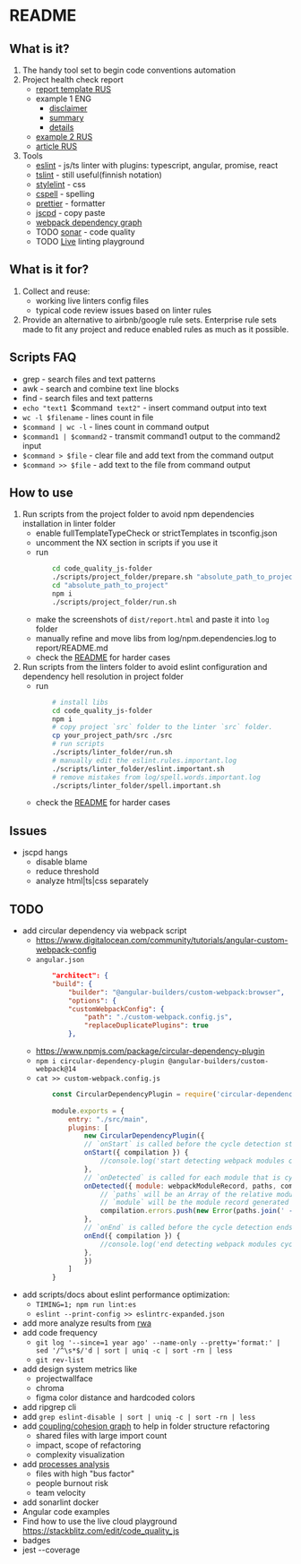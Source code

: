 # README

## What is it?

1. The handy tool set to begin code conventions automation
1. Project health check report 
	* [report template RUS](doc/report_template.rus.md)
	* example 1 ENG
		* [disclaimer](doc/example_report/disclaimer.md)
		* [summary](doc/example_report/summary.md)
		* [details](doc/example_report/details.md)
	* [example 2 RUS](doc/wallet/readme.wallet.rus.md)
	* [article RUS](https://gitlab.com/stepanovv/kbo/-/blob/master/public/articles/public/%D0%BA%D0%B0%D1%87%D0%B5%D1%81%D1%82%D0%B2%D0%BE%20%D0%BA%D0%BE%D0%B4%D0%B0/%D0%BA%D0%B0%D1%87%D0%B5%D1%81%D1%82%D0%B2%D0%BE_%D0%BA%D0%BE%D0%B4%D0%B0.md)
1. Tools
	* [eslint](https://eslint.org/) - js/ts linter with plugins: typescript, angular, promise, react
	* [tslint](https://github.com/palantir/tslint) - still useful(finnish notation)
	* [stylelint](https://stylelint.io/) - css
	* [cspell](https://marketplace.visualstudio.com/items?itemName=streetsidesoftware.code-spell-checker) - spelling
	* [prettier](https://prettier.io/) - formatter
	* [jscpd](https://www.npmjs.com/package/jscpd) - copy paste
	* [webpack dependency graph](https://github.com/bskydive/webpack-dep-graph)
	* TODO [sonar](https://www.sonarqube.org/) - code quality
	* TODO [Live](https://stackblitz.com/edit/code_quality_js?file=README.md) linting playground

## What is it for?

1. Collect and reuse:
	* working live linters config files
	* typical code review issues based on linter rules
1. Provide an alternative to airbnb/google rule sets. Enterprise rule sets made to fit any project and reduce enabled rules as much as it possible.

## Scripts FAQ

 * grep - search files and text patterns
 * awk - search and combine text line blocks
 * find - search files and text patterns
 * `echo "text1 `$command` text2"` - insert command output into text
 * `wc -l $filename` - lines count in file
 * `$command | wc -l` - lines count in command output
 * `$command1 | $command2` - transmit command1 output to the command2 input
 * `$command > $file` - clear file and add text from the command output
 * `$command >> $file` - add text to the file from command output

## How to use

1. Run scripts from the project folder to avoid npm dependencies installation in linter folder
	* enable fullTemplateTypeCheck or strictTemplates in tsconfig.json
	* uncomment the NX section in scripts if you use it
	* run
		```bash
			cd code_quality_js-folder
			./scripts/project_folder/prepare.sh "absolute_path_to_project"
			cd "absolute_path_to_project"
			npm i
			./scripts/project_folder/run.sh
		```
	* make the screenshots of `dist/report.html` and paste it into `log` folder
	* manually refine and move libs from log/npm.dependencies.log to report/README.md
	* check the [README](./scripts/project_folder/README.md) for harder cases
1. Run scripts from the linters folder to avoid eslint configuration and dependency hell resolution in project folder
	* run
		```bash
			# install libs
			cd code_quality_js-folder
			npm i
			# copy project `src` folder to the linter `src` folder.
			cp your_project_path/src ./src
			# run scripts
			./scripts/linter_folder/run.sh
			# manually edit the eslint.rules.important.log
			./scripts/linter_folder/eslint.important.sh
			# remove mistakes from log/spell.words.important.log
			./scripts/linter_folder/spell.important.sh
		```
	* check the [README](./scripts/linters_folder/README.md) for harder cases

## Issues

 * jscpd hangs
	* disable blame
	* reduce threshold
	* analyze html|ts|css separately

## TODO

 * add circular dependency via webpack script
	* https://www.digitalocean.com/community/tutorials/angular-custom-webpack-config
	* `angular.json`
		```json
			"architect": {
			"build": {
				"builder": "@angular-builders/custom-webpack:browser",
				"options": {
				"customWebpackConfig": {
					"path": "./custom-webpack.config.js",
					"replaceDuplicatePlugins": true
				},
		```
	* https://www.npmjs.com/package/circular-dependency-plugin
	* `npm i circular-dependency-plugin @angular-builders/custom-webpack@14`
	* `cat >> custom-webpack.config.js`
		```js
			const CircularDependencyPlugin = require('circular-dependency-plugin')
			
			module.exports = {
				entry: "./src/main",
				plugins: [
					new CircularDependencyPlugin({
					// `onStart` is called before the cycle detection starts
					onStart({ compilation }) {
						//console.log('start detecting webpack modules cycles');
					},
					// `onDetected` is called for each module that is cyclical
					onDetected({ module: webpackModuleRecord, paths, compilation }) {
						// `paths` will be an Array of the relative module paths that make up the cycle
						// `module` will be the module record generated by webpack that caused the cycle
						compilation.errors.push(new Error(paths.join(' -> ')))
					},
					// `onEnd` is called before the cycle detection ends
					onEnd({ compilation }) {
						//console.log('end detecting webpack modules cycles');
					},
					})
				]
			}
		```
 * add scripts/docs about eslint performance optimization:
	* `TIMING=1; npm run lint:es`
	* `eslint --print-config >> eslintrc-expanded.json`
 * add more analyze results from [rwa](https://github.com/gothinkster/realworld)
 * add code frequency 
 	* `git log '--since=1 year ago' --name-only --pretty='format:' | sed '/^\s*$/'d | sort | uniq -c | sort -rn | less`
	* `git rev-list`
 * add design system metrics like 
 	* projectwallface
	* chroma
	* figma color distance and hardcoded colors
 * add ripgrep cli
 * add `grep eslint-disable | sort | uniq -c | sort -rn | less`
 * add [coupling/cohesion graph](https://gitlab.com/stepanovv/webpack-dep-graph/-/tree/master) to help in folder structure refactoring
 	* shared files with large import count
	* impact, scope of refactoring
	* complexity visualization
 * add [processes analysis](https://github.com/bskydive/process_modeling)
	* files with high "bus factor"
	* people burnout risk
	* team velocity
 * add sonarlint docker
 * Angular code examples
 * Find how to use the live cloud playground https://stackblitz.com/edit/code_quality_js
 * badges
 * jest --coverage
